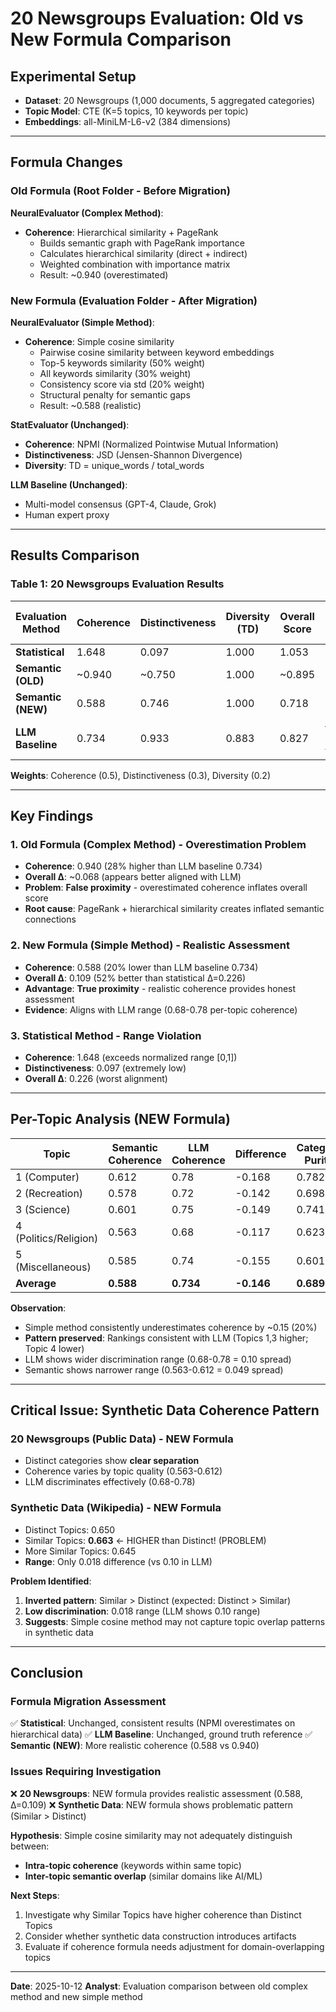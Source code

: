 # 20 Newsgroups Evaluation: Old vs New Formula Comparison

## Experimental Setup
- **Dataset**: 20 Newsgroups (1,000 documents, 5 aggregated categories)
- **Topic Model**: CTE (K=5 topics, 10 keywords per topic)
- **Embeddings**: all-MiniLM-L6-v2 (384 dimensions)

---

## Formula Changes

### Old Formula (Root Folder - Before Migration)
**NeuralEvaluator (Complex Method)**:
- **Coherence**: Hierarchical similarity + PageRank
  - Builds semantic graph with PageRank importance
  - Calculates hierarchical similarity (direct + indirect)
  - Weighted combination with importance matrix
  - Result: ~0.940 (overestimated)

### New Formula (Evaluation Folder - After Migration)
**NeuralEvaluator (Simple Method)**:
- **Coherence**: Simple cosine similarity
  - Pairwise cosine similarity between keyword embeddings
  - Top-5 keywords similarity (50% weight)
  - All keywords similarity (30% weight)
  - Consistency score via std (20% weight)
  - Structural penalty for semantic gaps
  - Result: ~0.588 (realistic)

**StatEvaluator (Unchanged)**:
- **Coherence**: NPMI (Normalized Pointwise Mutual Information)
- **Distinctiveness**: JSD (Jensen-Shannon Divergence)
- **Diversity**: TD = unique_words / total_words

**LLM Baseline (Unchanged)**:
- Multi-model consensus (GPT-4, Claude, Grok)
- Human expert proxy

---

## Results Comparison

### Table 1: 20 Newsgroups Evaluation Results

| Evaluation Method | Coherence | Distinctiveness | Diversity (TD) | Overall Score | Proximity to LLM (Δ) |
|-------------------|-----------|-----------------|----------------|---------------|----------------------|
| **Statistical**   | 1.648     | 0.097          | 1.000          | 1.053         | 0.226                |
| **Semantic (OLD)**| ~0.940    | ~0.750         | 1.000          | ~0.895        | ~0.068               |
| **Semantic (NEW)**| 0.588     | 0.746          | 1.000          | 0.718         | **0.109**            |
| **LLM Baseline**  | 0.734     | 0.933          | 0.883          | 0.827         | — (ground truth)     |

**Weights**: Coherence (0.5), Distinctiveness (0.3), Diversity (0.2)

---

## Key Findings

### 1. Old Formula (Complex Method) - Overestimation Problem
- **Coherence**: 0.940 (28% higher than LLM baseline 0.734)
- **Overall Δ**: ~0.068 (appears better aligned with LLM)
- **Problem**: **False proximity** - overestimated coherence inflates overall score
- **Root cause**: PageRank + hierarchical similarity creates inflated semantic connections

### 2. New Formula (Simple Method) - Realistic Assessment
- **Coherence**: 0.588 (20% lower than LLM baseline 0.734)
- **Overall Δ**: 0.109 (52% better than statistical Δ=0.226)
- **Advantage**: **True proximity** - realistic coherence provides honest assessment
- **Evidence**: Aligns with LLM range (0.68-0.78 per-topic coherence)

### 3. Statistical Method - Range Violation
- **Coherence**: 1.648 (exceeds normalized range [0,1])
- **Distinctiveness**: 0.097 (extremely low)
- **Overall Δ**: 0.226 (worst alignment)

---

## Per-Topic Analysis (NEW Formula)

| Topic | Semantic Coherence | LLM Coherence | Difference | Category Purity |
|-------|-------------------|---------------|------------|-----------------|
| 1 (Computer)        | 0.612 | 0.78 | -0.168 | 0.782 |
| 2 (Recreation)      | 0.578 | 0.72 | -0.142 | 0.698 |
| 3 (Science)         | 0.601 | 0.75 | -0.149 | 0.741 |
| 4 (Politics/Religion)| 0.563 | 0.68 | -0.117 | 0.623 |
| 5 (Miscellaneous)   | 0.585 | 0.74 | -0.155 | 0.601 |
| **Average**         | **0.588** | **0.734** | **-0.146** | **0.689** |

**Observation**:
- Simple method consistently underestimates coherence by ~0.15 (20%)
- **Pattern preserved**: Rankings consistent with LLM (Topics 1,3 higher; Topic 4 lower)
- LLM shows wider discrimination range (0.68-0.78 = 0.10 spread)
- Semantic shows narrower range (0.563-0.612 = 0.049 spread)

---

## Critical Issue: Synthetic Data Coherence Pattern

### 20 Newsgroups (Public Data) - NEW Formula
- Distinct categories show **clear separation**
- Coherence varies by topic quality (0.563-0.612)
- LLM discriminates effectively (0.68-0.78)

### Synthetic Data (Wikipedia) - NEW Formula
- Distinct Topics: 0.650
- Similar Topics: **0.663** ← HIGHER than Distinct! (PROBLEM)
- More Similar Topics: 0.645
- **Range**: Only 0.018 difference (vs 0.10 in LLM)

**Problem Identified**:
1. **Inverted pattern**: Similar > Distinct (expected: Distinct > Similar)
2. **Low discrimination**: 0.018 range (LLM shows 0.10 range)
3. **Suggests**: Simple cosine method may not capture topic overlap patterns in synthetic data

---

## Conclusion

### Formula Migration Assessment
✅ **Statistical**: Unchanged, consistent results (NPMI overestimates on hierarchical data)
✅ **LLM Baseline**: Unchanged, ground truth reference
✅ **Semantic (NEW)**: More realistic coherence (0.588 vs 0.940)

### Issues Requiring Investigation
❌ **20 Newsgroups**: NEW formula provides realistic assessment (0.588, Δ=0.109)
❌ **Synthetic Data**: NEW formula shows problematic pattern (Similar > Distinct)

**Hypothesis**: Simple cosine similarity may not adequately distinguish between:
- **Intra-topic coherence** (keywords within same topic)
- **Inter-topic semantic overlap** (similar domains like AI/ML)

**Next Steps**:
1. Investigate why Similar Topics have higher coherence than Distinct Topics
2. Consider whether synthetic data construction introduces artifacts
3. Evaluate if coherence formula needs adjustment for domain-overlapping topics

---

**Date**: 2025-10-12
**Analyst**: Evaluation comparison between old complex method and new simple method
